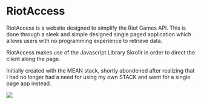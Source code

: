 RiotAccess
==========

RiotAccess is a website designed to simplify the Riot Games API. This is done through a sleek and simple designed single paged application which allows users with no programming experience to retrieve data.

RiotAccess makes use of the Javascript Library Skrollr in order to direct the client along the page.

Initially created with the MEAN stack, shortly abondened after realizing that I had no longer had a need for using my own STACK and went for a single page app instead. 

<img src="http://i.imgur.com/p0vOsGn.jpg"></img>
